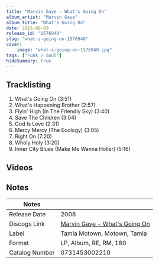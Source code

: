 ```yaml
---
title: "Marvin Gaye - What's Going On"
album_artist: "Marvin Gaye"
album_title: "What's Going On"
date: 2015-08-09
release_id: "1576940"
slug: "what-s-going-on-1576940"
cover:
    image: "what-s-going-on-1576940.jpg"
tags: ["Funk / Soul"]
hideSummary: true
---
```


## Tracklisting
1. What's Going On (3:51)
2. What's Happening Brother (2:57)
3. Flyin' High (In The Friendly Sky) (3:40)
4. Save The Children (3:04)
5. God Is Love (2:31)
6. Mercy Mercy (The Ecology) (3:05)
7. Right On (7:20)
8. Wholy Holy (3:20)
9. Inner City Blues (Make Me Wanna Holler) (5:16)

## Videos


## Notes

| Notes          |             |
| ---------------| ----------- |
| Release Date   | 2008 |
| Discogs Link   | [Marvin Gaye - What's Going On](https://www.discogs.com/release/1576940) |
| Label          | Tamla Motown, Motown, Tamla |
| Format         | LP, Album, RE, RM, 180 |
| Catalog Number | 0731453002210 |

